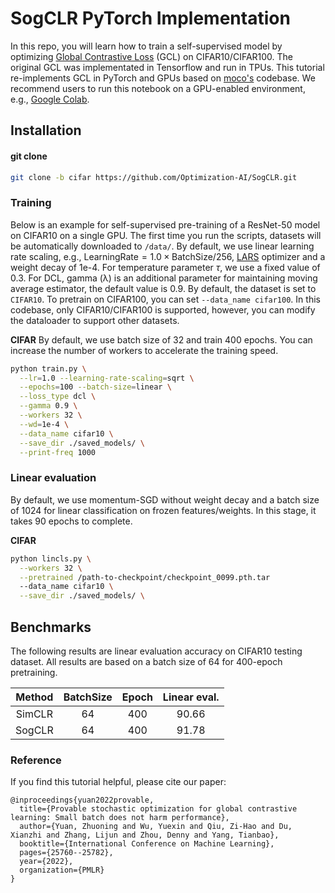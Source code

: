 # SogCLR PyTorch Implementation

In this repo, you will learn how to train a self-supervised model by optimizing [Global Contrastive Loss](https://arxiv.org/abs/2202.12387) (GCL) on CIFAR10/CIFAR100. The original GCL was implementated in Tensorflow and run in TPUs. This tutorial re-implements GCL in PyTorch and GPUs based on [moco's](https://github.com/facebookresearch/moco) codebase. We recommend users to run this notebook on a GPU-enabled environment, e.g., [Google Colab](https://colab.research.google.com/). 


## Installation

#### git clone
```bash
git clone -b cifar https://github.com/Optimization-AI/SogCLR.git
```

### Training  
Below is an example for self-supervised pre-training of a ResNet-50 model on CIFAR10 on a single GPU. The first time you run the scripts, datasets will be automatically downloaded to `/data/`. By default, we use linear learning rate scaling, e.g., $\text{LearningRate}=1.0\times\text{BatchSize}/256$, [LARS](https://arxiv.org/abs/1708.03888) optimizer and a weight decay of 1e-4. For temperature parameter $\tau$, we use a fixed value of 0.3. For DCL, gamma (λ) is an additional parameter for maintaining moving average estimator, the default value is 0.9. By default, the dataset is set to `CIFAR10`. To pretrain on CIFAR100, you can set `--data_name cifar100`. In this codebase, only CIFAR10/CIFAR100 is supported, however, you can modify the dataloader to support other datasets.



**CIFAR**
By default, we use batch size of 32 and train 400 epochs. You can increase the number of workers to accelerate the training speed.

```bash
python train.py \
  --lr=1.0 --learning-rate-scaling=sqrt \
  --epochs=100 --batch-size=linear \
  --loss_type dcl \
  --gamma 0.9 \
  --workers 32 \
  --wd=1e-4 \
  --data_name cifar10 \
  --save_dir ./saved_models/ \
  --print-freq 1000
```

### Linear evaluation
By default, we use momentum-SGD without weight decay and a batch size of 1024 for linear classification on frozen features/weights. In this stage, it takes 90 epochs to complete.

**CIFAR**
```bash
python lincls.py \
  --workers 32 \
  --pretrained /path-to-checkpoint/checkpoint_0099.pth.tar
  --data_name cifar10 \
  --save_dir ./saved_models/ \
```

## Benchmarks

The following results are linear evaluation accuracy on CIFAR10 testing dataset. All results are based on a batch size of 64 for 400-epoch pretraining.

| Method | BatchSize |Epoch | Linear eval. |
|:----------:|:--------:|:--------:|:--------:|
| SimCLR | 64   |   400 |  90.66    |
| SogCLR | 64   |   400 | 91.78  |



### Reference
If you find this tutorial helpful, please cite our paper:
```
@inproceedings{yuan2022provable,
  title={Provable stochastic optimization for global contrastive learning: Small batch does not harm performance},
  author={Yuan, Zhuoning and Wu, Yuexin and Qiu, Zi-Hao and Du, Xianzhi and Zhang, Lijun and Zhou, Denny and Yang, Tianbao},
  booktitle={International Conference on Machine Learning},
  pages={25760--25782},
  year={2022},
  organization={PMLR}
}
```

